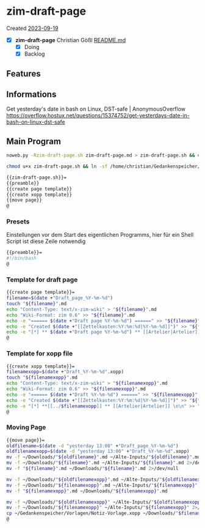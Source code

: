 # zim-draft-page
Created [2023-09-19]()

- [X]  **zim-draft-page** Christian Gößl [README.md](README.md)
    - [X] Doing
    - [X] Backlog

## Features



## Informations

Get yesterday's date in bash on Linux, DST-safe | AnonymousOverflow
https://overflow.hostux.net/questions/15374752/get-yesterdays-date-in-bash-on-linux-dst-safe


## Main Program

```bash
noweb.py -Rzim-draft-page.sh zim-draft-page.md > zim-draft-page.sh && echo 'fertig' 
```


```bash
chmod u+x zim-draft-page.sh && ln -sf /home/christian/Gedankenspeicher/KanDo/GedankenspeicherEinrichtung/GedankenspeicherCoding/zim-draft-page.sh ~/.local/bin/zim-draft-page.sh && echo 'fertig'
 ```

```bash
{{zim-draft-page.sh}}=
{{preamble}}
{{create page template}}
{{create xopp template}}
{{move page}}
@

```

### Presets

Einstellungen vor dem Start des eigentlichen Programms, hier für ein Shell Script ist diese Zeile notwendig

```bash
{{preamble}}=
#!/bin/bash
@
```

### Template for draft page


```bash
{{create page template}}=
filename=$(date +"Draft_page_%Y-%m-%d")
touch "${filename}".md
echo "Content-Type: text/x-zim-wiki" > "${filename}".md
echo "Wiki-Format: zim 0.6" >> "${filename}".md
echo -e "====== $(date +"Draft page %Y-%m-%d") ======" >> "${filename}".md
echo -e "Created $(date +"[[Zettelkasten:%Y:%m:%d|%Y-%m-%d]]")" >> "${filename}".md
echo -e "[*] ** $(date +"Draft page %Y-%m-%d") ** [[Artelier|Artelier]] \n\n" >> "${filename}".md
@
```


### Template for xopp file

```bash
{{create xopp template}}=
filenamexopp=$(date +"Draft_%Y-%m-%d".xopp)
touch "${filenamexopp}".md
echo "Content-Type: text/x-zim-wiki" > "${filenamexopp}".md
echo "Wiki-Format: zim 0.6" >> "${filenamexopp}".md
echo -e "====== $(date +"Draft %Y-%m-%d") ======" >> "${filenamexopp}".md
echo -e "Created $(date +"[[Zettelkasten:%Y:%m:%d|%Y-%m-%d]]")" >> "${filenamexopp}".md
echo -e "[*] **[[../$filenamexopp]] ** [[Artelier|Artelier]] \n\n" >> "${filenamexopp}".md
@
```


### Moving Page


```bash
{{move page}}=
oldfilename=$(date -d "yesterday 13:00" +"Draft_page_%Y-%m-%d")
oldfilenamexopp=$(date -d "yesterday 13:00" +"Draft_%Y-%m-%d".xopp)
mv -f ~/Downloads/"${oldfilename}".md ~/Alte-Inputs/"${oldfilename}".md 2>/dev/null
mv -f ~/Downloads/"${filename}".md ~/Alte-Inputs/"${filename}".md 2>/dev/null
mv -f "${filename}".md ~/Downloads/"${filename}".md 2>/dev/null

mv -f ~/Downloads/"${oldfilenamexopp}".md ~/Alte-Inputs/"${oldfilenamexopp}".md 2>/dev/null
mv -f ~/Downloads/"${filenamexopp}".md ~/Alte-Inputs/"${filenamexopp}".md 2>/dev/null
mv -f "${filenamexopp}".md ~/Downloads/"${filenamexopp}".md

mv -f ~/Downloads/"${oldfilenamexopp}" ~/Alte-Inputs/"${oldfilenamexopp}" 2>/dev/null
mv -f ~/Downloads/"${filenamexopp}" ~/Alte-Inputs/"${filenamexopp}" 2>/dev/null
cp ~/Gedankenspeicher/Vorlagen/Notiz-Vorlage.xopp ~/Downloads/"$filenamexopp"
@
```
